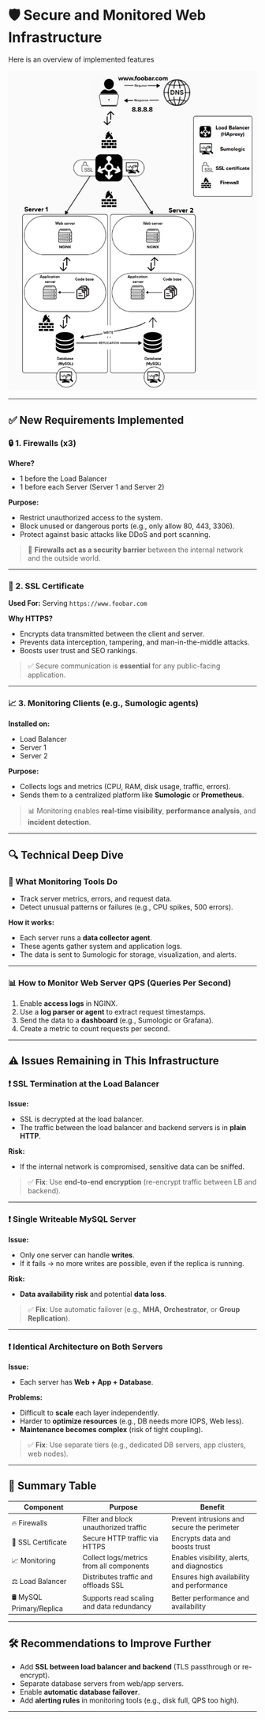 # 🛡️ Secure and Monitored Web Infrastructure

Here is an overview of implemented features

![secured and monitored web infrastructure](Diagrams/secured_and_monitored_web_infrastructure.png)

---

## ✅ New Requirements Implemented

### 🔒 1. Firewalls (x3)

**Where?**
- 1 before the Load Balancer
- 1 before each Server (Server 1 and Server 2)

**Purpose:**
- Restrict unauthorized access to the system.
- Block unused or dangerous ports (e.g., only allow 80, 443, 3306).
- Protect against basic attacks like DDoS and port scanning.

> 🔐 **Firewalls act as a security barrier** between the internal network and the outside world.

---

### 🔐 2. SSL Certificate

**Used For:** Serving `https://www.foobar.com`

**Why HTTPS?**
- Encrypts data transmitted between the client and server.
- Prevents data interception, tampering, and man-in-the-middle attacks.
- Boosts user trust and SEO rankings.

> ✅ Secure communication is **essential** for any public-facing application.

---

### 📈 3. Monitoring Clients (e.g., Sumologic agents)

**Installed on:**  
- Load Balancer  
- Server 1  
- Server 2  

**Purpose:**
- Collects logs and metrics (CPU, RAM, disk usage, traffic, errors).
- Sends them to a centralized platform like **Sumologic** or **Prometheus**.

> 📊 Monitoring enables **real-time visibility**, **performance analysis**, and **incident detection**.

---

## 🔍 Technical Deep Dive

### 🧪 What Monitoring Tools Do

- Track server metrics, errors, and request data.
- Detect unusual patterns or failures (e.g., CPU spikes, 500 errors).

**How it works:**
- Each server runs a **data collector agent**.
- These agents gather system and application logs.
- The data is sent to Sumologic for storage, visualization, and alerts.

---

### 📊 How to Monitor Web Server QPS (Queries Per Second)

1. Enable **access logs** in NGINX.
2. Use a **log parser or agent** to extract request timestamps.
3. Send the data to a **dashboard** (e.g., Sumologic or Grafana).
4. Create a metric to count requests per second.

---

## ⚠️ Issues Remaining in This Infrastructure

### ❗ SSL Termination at the Load Balancer

**Issue:**
- SSL is decrypted at the load balancer.
- The traffic between the load balancer and backend servers is in **plain HTTP**.

**Risk:**
- If the internal network is compromised, sensitive data can be sniffed.

> ✅ **Fix**: Use **end-to-end encryption** (re-encrypt traffic between LB and backend).

---

### ❗ Single Writeable MySQL Server

**Issue:**
- Only one server can handle **writes**.
- If it fails → no more writes are possible, even if the replica is running.

**Risk:**
- **Data availability risk** and potential **data loss**.

> ✅ **Fix**: Use automatic failover (e.g., **MHA**, **Orchestrator**, or **Group Replication**).

---

### ❗ Identical Architecture on Both Servers

**Issue:**
- Each server has **Web + App + Database**.

**Problems:**
- Difficult to **scale** each layer independently.
- Harder to **optimize resources** (e.g., DB needs more IOPS, Web less).
- **Maintenance becomes complex** (risk of tight coupling).

> ✅ **Fix**: Use separate tiers (e.g., dedicated DB servers, app clusters, web nodes).

---

## 🧠 Summary Table

| Component       | Purpose                                       | Benefit                                         |
|----------------|-----------------------------------------------|--------------------------------------------------|
| 🔥 Firewalls     | Filter and block unauthorized traffic         | Prevent intrusions and secure the perimeter      |
| 🔐 SSL Certificate | Secure HTTP traffic via HTTPS             | Encrypts data and boosts trust                   |
| 📈 Monitoring    | Collect logs/metrics from all components     | Enables visibility, alerts, and diagnostics      |
| ⚖️ Load Balancer | Distributes traffic and offloads SSL         | Ensures high availability and performance        |
| 🛢 MySQL Primary/Replica | Supports read scaling and data redundancy | Better performance and availability         |

---

## 🛠 Recommendations to Improve Further

- Add **SSL between load balancer and backend** (TLS passthrough or re-encrypt).
- Separate database servers from web/app servers.
- Enable **automatic database failover**.
- Add **alerting rules** in monitoring tools (e.g., disk full, QPS too high).

---
